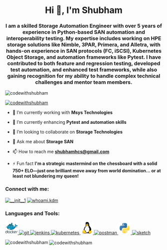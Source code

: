 <h1 align="center">Hi 👋, I'm Shubham</h1>
<h3 align="center">I am a skilled Storage Automation Engineer with over 5 years of experience in Python-based SAN automation and interoperability testing. My expertise includes working on HPE storage solutions like Nimble, 3PAR, Primera, and Alletra, with hands-on experience in SAN protocols (FC, iSCSI), Kubernetes Object Storage, and automation frameworks like Pytest. I have contributed to both feature and regression testing, developed test automation, and enhanced test frameworks, while also gaining recognition for my ability to handle complex technical challenges and mentor team members.</h3>

<p align="left"> <img src="https://komarev.com/ghpvc/?username=codewithshubham&label=Profile%20views&color=0e75b6&style=flat" alt="codewithshubham" /> </p>

<p align="left"> <a href="https://github.com/ryo-ma/github-profile-trophy"><img src="https://github-profile-trophy.vercel.app/?username=codewithshubham" alt="codewithshubham" /></a> </p>

- 🔭 I’m currently working with **Msys Technologies**

- 🌱 I’m currently enhancing **Pytest and automation skills**

- 👯 I’m looking to collaborate on **Storage Technologies**

- 💬 Ask me about **Storage SAN**

- 📫 How to reach me **shubhamhcs@gmail.com**

- ⚡ Fun fact **I'm a strategic mastermind on the chessboard with a solid 750+ ELO—just one brilliant move away from world domination... or at least not blundering my queen!**

<h3 align="left">Connect with me:</h3>
<p align="left">
<a href="https://instagram.com/_init_1" target="blank"><img align="center" src="https://raw.githubusercontent.com/rahuldkjain/github-profile-readme-generator/master/src/images/icons/Social/instagram.svg" alt="__init__1" height="30" width="40" /></a>
<a href="https://www.topcoder.com/members/whoami.kdm" target="blank"><img align="center" src="https://raw.githubusercontent.com/rahuldkjain/github-profile-readme-generator/master/src/images/icons/Social/topcoder.svg" alt="whoami.kdm" height="30" width="40" /></a>
</p>

<h3 align="left">Languages and Tools:</h3>
<p align="left"> <a href="https://www.docker.com/" target="_blank" rel="noreferrer"> <img src="https://raw.githubusercontent.com/devicons/devicon/master/icons/docker/docker-original-wordmark.svg" alt="docker" width="40" height="40"/> </a> <a href="https://git-scm.com/" target="_blank" rel="noreferrer"> <img src="https://www.vectorlogo.zone/logos/git-scm/git-scm-icon.svg" alt="git" width="40" height="40"/> </a> <a href="https://www.jenkins.io" target="_blank" rel="noreferrer"> <img src="https://www.vectorlogo.zone/logos/jenkins/jenkins-icon.svg" alt="jenkins" width="40" height="40"/> </a> <a href="https://kubernetes.io" target="_blank" rel="noreferrer"> <img src="https://www.vectorlogo.zone/logos/kubernetes/kubernetes-icon.svg" alt="kubernetes" width="40" height="40"/> </a> <a href="https://www.linux.org/" target="_blank" rel="noreferrer"> <img src="https://raw.githubusercontent.com/devicons/devicon/master/icons/linux/linux-original.svg" alt="linux" width="40" height="40"/> </a> <a href="https://postman.com" target="_blank" rel="noreferrer"> <img src="https://www.vectorlogo.zone/logos/getpostman/getpostman-icon.svg" alt="postman" width="40" height="40"/> </a> <a href="https://www.python.org" target="_blank" rel="noreferrer"> <img src="https://raw.githubusercontent.com/devicons/devicon/master/icons/python/python-original.svg" alt="python" width="40" height="40"/> </a> <a href="https://www.sketch.com/" target="_blank" rel="noreferrer"> <img src="https://www.vectorlogo.zone/logos/sketchapp/sketchapp-icon.svg" alt="sketch" width="40" height="40"/> </a> </p>

<p><img align="left" src="https://github-readme-stats.vercel.app/api/top-langs?username=codewithshubham&show_icons=true&locale=en&layout=compact" alt="codewithshubham" /></p>

<p>&nbsp;<img align="center" src="https://github-readme-stats.vercel.app/api?username=codewithshubham&show_icons=true&locale=en" alt="codewithshubham" /></p>
